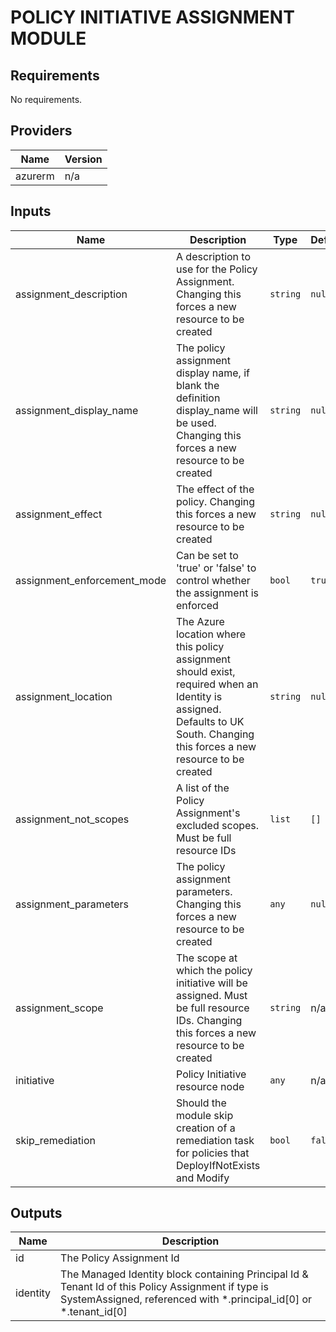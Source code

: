 # POLICY INITIATIVE ASSIGNMENT MODULE

## Requirements

No requirements.

## Providers

| Name | Version |
|------|---------|
| azurerm | n/a |

## Inputs

| Name | Description | Type | Default | Required |
|------|-------------|------|---------|:--------:|
| assignment\_description | A description to use for the Policy Assignment. Changing this forces a new resource to be created | `string` | `null` | no |
| assignment\_display\_name | The policy assignment display name, if blank the definition display\_name will be used. Changing this forces a new resource to be created | `string` | `null` | no |
| assignment\_effect | The effect of the policy. Changing this forces a new resource to be created | `string` | `null` | no |
| assignment\_enforcement\_mode | Can be set to 'true' or 'false' to control whether the assignment is enforced | `bool` | `true` | no |
| assignment\_location | The Azure location where this policy assignment should exist, required when an Identity is assigned. Defaults to UK South. Changing this forces a new resource to be created | `string` | `null` | no |
| assignment\_not\_scopes | A list of the Policy Assignment's excluded scopes. Must be full resource IDs | `list` | `[]` | no |
| assignment\_parameters | The policy assignment parameters. Changing this forces a new resource to be created | `any` | `null` | no |
| assignment\_scope | The scope at which the policy initiative will be assigned. Must be full resource IDs. Changing this forces a new resource to be created | `string` | n/a | yes |
| initiative | Policy Initiative resource node | `any` | n/a | yes |
| skip\_remediation | Should the module skip creation of a remediation task for policies that DeployIfNotExists and Modify | `bool` | `false` | no |

## Outputs

| Name | Description |
|------|-------------|
| id | The Policy Assignment Id |
| identity | The Managed Identity block containing Principal Id & Tenant Id of this Policy Assignment if type is SystemAssigned, referenced with \*.principal\_id[0] or \*.tenant\_id[0] |
